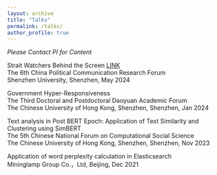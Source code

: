 ```yaml
---
layout: archive
title: "Talks"
permalink: /talks/
author_profile: true
---
```

*Please Contact PI for Content*

Strait Watchers Behind the Screen [LINK](https://www.drhuyue.site/slides_gh/slides/conference/languageTW.html#/title-slide)<br>
The 6th China Political Communication Research Forum<br>
Shenzhen University, Shenzhen, May 2024<br>

Government Hyper-Responsiveness<br>
The Third Doctoral and Postdoctoral Daoyuan Academic Forum<br>
The Chinese University of Hong Kong, Shenzhen, Shenzhen, Jan 2024<br>

Text analysis in Post BERT Epoch: Application of Text Similarity and Clustering using SimBERT<br>
The 5th Chinese National Forum on Computational Social Science<br>
The Chinese University of Hong Kong, Shenzhen, Shenzhen, Nov 2023<br>

Application of word perplexity calculation in Elasticsearch<br>
Mininglamp Group Co.，Ltd, Beijing, Dec 2021

